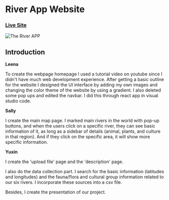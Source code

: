 # River App Website

### [Live Site](https://634c81f7181d4558b49de6da--elaborate-florentine-d2cd8a.netlify.app/)

![The River APP](https://postimg.cc/bsY12y2B)

## Introduction

**Leena**

To create the webpage homepage I used a tutorial video on youtube since I didn't have much web development experience. After getting a basic outline for the website I designed the UI interface by adding my own images and changing the color theme of the website by using a gradient. I also deleted some pop ups and edited the navbar. I did this through react app in visual studio code.

**Sally**

I create the main map page. I marked main rivers in the world with pop-up buttons, and when the users click on a specific river, they can see basic information of it, as long as a sidebar of details (animal, plants, and culture in that region). And if they click on the specific area, it will show more specific information.

**Yuxin**

I create the 'upload file' page and the 'description' page. 

I also do the data collection part. I search for the basic information (latitudes and longitudes) and the fauna/flora and cultural group information related to our six rivers. I incorporate these sources into a csv file.

Besides, I create the presentation of our project.
